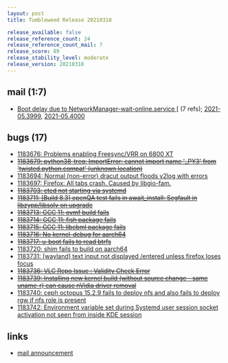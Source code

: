 ```yaml
---
layout: post
title: Tumbleweed Release 20210318

release_available: false
release_reference_count: 24
release_reference_count_mail: 7
release_score: 89
release_stability_level: moderate
release_version: 20210318
---
```


## mail (1:7)

- [Boot delay due to NetworkManager-wait-online.service \[](https://github.com/boombatower/tumbleweed-review/issues/10) (7 refs); [2021-05.3999](https://github.com/boombatower/tumbleweed-review/issues/10), [2021-05.4000](https://github.com/boombatower/tumbleweed-review/issues/10)

## bugs (17)

<!--more-->

- [1183676: Problems enabling Freesync/VRR on 6800 XT](https://bugzilla.opensuse.org/show_bug.cgi?id=1183676)
- ~~[1183679: python38-treq: ImportError: cannot import name '_PY3' from 'twisted.python.compat' (unknown location)](https://bugzilla.opensuse.org/show_bug.cgi?id=1183679)~~
- [1183694: Normal (non-error) dracut output floods y2log with errors](https://bugzilla.opensuse.org/show_bug.cgi?id=1183694)
- [1183697: Firefox: All tabs crash. Caused by libgio-fam.](https://bugzilla.opensuse.org/show_bug.cgi?id=1183697)
- ~~[1183703: etcd not starting via systemd](https://bugzilla.opensuse.org/show_bug.cgi?id=1183703)~~
- ~~[1183711: \[Build 8.3\] openQA test fails in await_install: Segfault in libzypp/libsolv on upgrade](https://bugzilla.opensuse.org/show_bug.cgi?id=1183711)~~
- ~~[1183713: GCC 11: ovmf build fails](https://bugzilla.opensuse.org/show_bug.cgi?id=1183713)~~
- ~~[1183714: GCC 11: fish package fails](https://bugzilla.opensuse.org/show_bug.cgi?id=1183714)~~
- ~~[1183715: GCC 11: libebml package fails](https://bugzilla.opensuse.org/show_bug.cgi?id=1183715)~~
- ~~[1183716: No kernel-debug for aarch64](https://bugzilla.opensuse.org/show_bug.cgi?id=1183716)~~
- ~~[1183717: u-boot fails to read btrfs](https://bugzilla.opensuse.org/show_bug.cgi?id=1183717)~~
- [1183720: shim fails to build on aarch64](https://bugzilla.opensuse.org/show_bug.cgi?id=1183720)
- [1183731: \[wayland\] text input not displayed /entered  unless firefox loses focus](https://bugzilla.opensuse.org/show_bug.cgi?id=1183731)
- ~~[1183736: VLC Repo Issue : Validity Check Error](https://bugzilla.opensuse.org/show_bug.cgi?id=1183736)~~
- ~~[1183739: Installing new kernel build (without source change - same uname-r) can cause nVidia driver removal](https://bugzilla.opensuse.org/show_bug.cgi?id=1183739)~~
- [1183740: ceph octopus 15.2.9 fails to deploy nfs and also fails to deploy rgw if nfs role is present](https://bugzilla.opensuse.org/show_bug.cgi?id=1183740)
- [1183742: Environment variable set during Systemd user session socket activation not seen from inside KDE session](https://bugzilla.opensuse.org/show_bug.cgi?id=1183742)



## links

- [mail announcement](https://github.com/boombatower/tumbleweed-review/issues/10)
